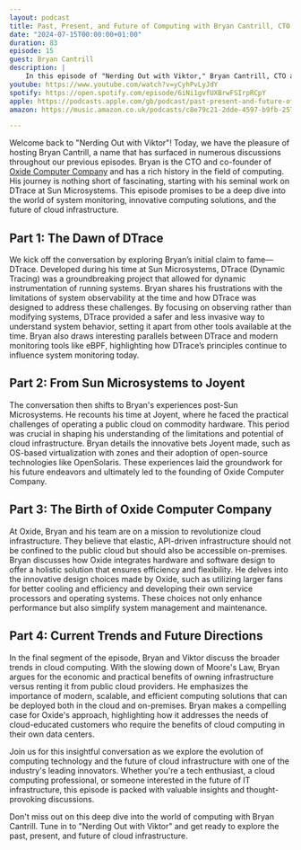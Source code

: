```yaml
---
layout: podcast
title: Past, Present, and Future of Computing with Bryan Cantrill, CTO of Oxide Computer Company
date: "2024-07-15T00:00:00+01:00"
duration: 83
episode: 15
guest: Bryan Cantrill
description: |
    In this episode of "Nerding Out with Viktor," Bryan Cantrill, CTO and co-founder of Oxide Computer Company, discusses his pioneering work on DTrace at Sun Microsystems, the challenges of cloud infrastructure at Joyent, and how Oxide is revolutionizing on-premises cloud computing by integrating hardware and software design.
youtube: https://www.youtube.com/watch?v=yCyhPvLyJdY
spotify: https://open.spotify.com/episode/6iNi1gvfUXBrwFSIrpRCpY
apple: https://podcasts.apple.com/gb/podcast/past-present-and-future-of-computing-with-bryan/id1722663295?i=1000662238863
amazon: https://music.amazon.co.uk/podcasts/c8e79c21-2dde-4597-b9fb-257ecbc2bf29/episodes/bd68be9b-bf61-4c15-bbc0-179d69695d98/nerding-out-with-viktor-past-present-and-future-of-computing-with-bryan-cantrill-cto-of-oxide-computer-company

---
```


Welcome back to "Nerding Out with Viktor"! Today, we have the pleasure of hosting Bryan Cantrill, a name that has surfaced in numerous discussions throughout our previous episodes. Bryan is the CTO and co-founder of [Oxide Computer Company](https://oxide.computer/) and has a rich history in the field of computing. His journey is nothing short of fascinating, starting with his seminal work on DTrace at Sun Microsystems. This episode promises to be a deep dive into the world of system monitoring, innovative computing solutions, and the future of cloud infrastructure.

## Part 1: The Dawn of DTrace
We kick off the conversation by exploring Bryan’s initial claim to fame—DTrace. Developed during his time at Sun Microsystems, DTrace (Dynamic Tracing) was a groundbreaking project that allowed for dynamic instrumentation of running systems. Bryan shares his frustrations with the limitations of system observability at the time and how DTrace was designed to address these challenges. By focusing on observing rather than modifying systems, DTrace provided a safer and less invasive way to understand system behavior, setting it apart from other tools available at the time. Bryan also draws interesting parallels between DTrace and modern monitoring tools like eBPF, highlighting how DTrace’s principles continue to influence system monitoring today.

## Part 2: From Sun Microsystems to Joyent
The conversation then shifts to Bryan's experiences post-Sun Microsystems. He recounts his time at Joyent, where he faced the practical challenges of operating a public cloud on commodity hardware. This period was crucial in shaping his understanding of the limitations and potential of cloud infrastructure. Bryan details the innovative bets Joyent made, such as OS-based virtualization with zones and their adoption of open-source technologies like OpenSolaris. These experiences laid the groundwork for his future endeavors and ultimately led to the founding of Oxide Computer Company.

## Part 3: The Birth of Oxide Computer Company
At Oxide, Bryan and his team are on a mission to revolutionize cloud infrastructure. They believe that elastic, API-driven infrastructure should not be confined to the public cloud but should also be accessible on-premises. Bryan discusses how Oxide integrates hardware and software design to offer a holistic solution that ensures efficiency and flexibility. He delves into the innovative design choices made by Oxide, such as utilizing larger fans for better cooling and efficiency and developing their own service processors and operating systems. These choices not only enhance performance but also simplify system management and maintenance.

## Part 4: Current Trends and Future Directions
In the final segment of the episode, Bryan and Viktor discuss the broader trends in cloud computing. With the slowing down of Moore's Law, Bryan argues for the economic and practical benefits of owning infrastructure versus renting it from public cloud providers. He emphasizes the importance of modern, scalable, and efficient computing solutions that can be deployed both in the cloud and on-premises. Bryan makes a compelling case for Oxide's approach, highlighting how it addresses the needs of cloud-educated customers who require the benefits of cloud computing in their own data centers.

Join us for this insightful conversation as we explore the evolution of computing technology and the future of cloud infrastructure with one of the industry's leading innovators. Whether you're a tech enthusiast, a cloud computing professional, or someone interested in the future of IT infrastructure, this episode is packed with valuable insights and thought-provoking discussions.

Don't miss out on this deep dive into the world of computing with Bryan Cantrill. Tune in to "Nerding Out with Viktor" and get ready to explore the past, present, and future of cloud infrastructure.
